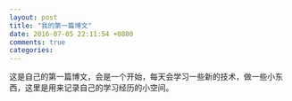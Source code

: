 ```yaml
---
layout: post
title: "我的第一篇博文"
date: 2016-07-05 22:11:54 +0800
comments: true
categories: 
---
```

这是自己的第一篇博文，会是一个开始，每天会学习一些新的技术，做一些小东西，这里是用来记录自己的学习经历的小空间。
